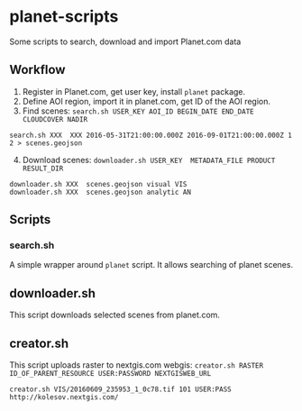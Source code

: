 # planet-scripts
Some scripts to search, download and import Planet.com data

## Workflow

1. Register in Planet.com, get user key, install `planet` package.
2. Define AOI region, import it in planet.com, get ID of the AOI region.
3. Find scenes: `search.sh USER_KEY AOI_ID BEGIN_DATE END_DATE CLOUDCOVER NADIR`
```
search.sh XXX  XXX 2016-05-31T21:00:00.000Z 2016-09-01T21:00:00.000Z 1 2 > scenes.geojson
```
4. Download scenes: `downloader.sh USER_KEY  METADATA_FILE PRODUCT RESULT_DIR`
```
downloader.sh XXX  scenes.geojson visual VIS
downloader.sh XXX  scenes.geojson analytic AN
```

## Scripts

### search.sh
A simple wrapper around `planet` script. It allows searching of planet scenes.

## downloader.sh
This script downloads selected scenes from planet.com.

## creator.sh
This script uploads raster to nextgis.com webgis: `creator.sh RASTER ID_OF_PARENT_RESOURCE USER:PASSWORD NEXTGISWEB_URL`


```
creator.sh VIS/20160609_235953_1_0c78.tif 101 USER:PASS http://kolesov.nextgis.com/
```
